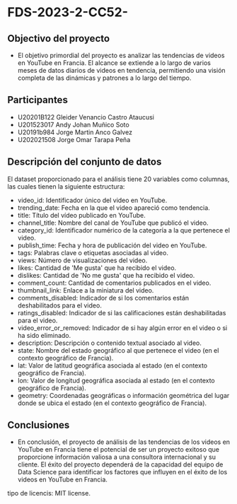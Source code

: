 # FDS-2023-2-CC52-

## Objectivo del proyecto

- El objetivo primordial del proyecto es analizar las tendencias de videos en YouTube en Francia. El alcance se extiende a lo largo de varios meses de datos diarios de videos en tendencia, permitiendo una visión completa de las dinámicas y patrones a lo largo del tiempo.

## Participantes

- U20201B122 Gleider Venancio Castro Ataucusi
- U201523017 Andy Johan Muñico Soto 
- U20191b984 Jorge Martin Anco Galvez 
- U202021508 Jorge Omar Tarapa Peña 

## Descripción del conjunto de datos

El dataset proporcionado para el análisis tiene 20 variables como columnas, las cuales tienen la siguiente estructura:

- video_id: Identificador único del video en YouTube.
- trending_date: Fecha en la que el video apareció como tendencia.
- title: Título del vídeo publicado en YouTube.
- channel_title: Nombre del canal de YouTube que publicó el video.
- category_id: Identificador numérico de la categoría a la que pertenece el video.
- publish_time: Fecha y hora de publicación del video en YouTube.
- tags: Palabras clave o etiquetas asociadas al video.
- views: Número de visualizaciones del video.
- likes: Cantidad de 'Me gusta' que ha recibido el video.
- dislikes: Cantidad de 'No me gusta' que ha recibido el video.
- comment_count: Cantidad de comentarios publicados en el video.
- thumbnail_link: Enlace a la miniatura del video.
- comments_disabled: Indicador de si los comentarios están deshabilitados para el video.
- ratings_disabled: Indicador de si las calificaciones están deshabilitadas para el video.
- video_error_or_removed: Indicador de si hay algún error en el video o si ha sido eliminado.
- description: Descripción o contenido textual asociado al video.
- state: Nombre del estado geográfico al que pertenece el video (en el contexto geográfico de Francia).
- lat: Valor de latitud geográfica asociada al estado (en el contexto geográfico de Francia).
- lon: Valor de longitud geográfica asociada al estado (en el contexto geográfico de Francia).
- geometry: Coordenadas geográficas o información geométrica del lugar donde se ubica el estado (en el contexto geográfico de Francia).

## Conclusiones
- En conclusión, el proyecto de análisis de las tendencias de los videos en YouTube en Francia tiene el potencial de ser un proyecto exitoso que proporcione información valiosa a una consultora internacional y su cliente. El éxito del proyecto dependerá de la capacidad del equipo de Data Science para identificar los factores que influyen en el éxito de los videos en YouTube en Francia.

tipo de licencis: MIT license.
